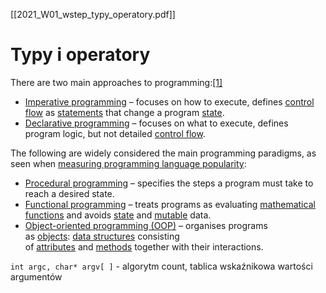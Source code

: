 [[2021_W01_wstep_typy_operatory.pdf]]

# Typy i operatory

There are two main approaches to programming:[[1]](https://en.wikipedia.org/wiki/Comparison_of_programming_paradigms#cite_note-1)

-   [Imperative programming](https://en.wikipedia.org/wiki/Imperative_programming "Imperative programming") – focuses on how to execute, defines [control flow](https://en.wikipedia.org/wiki/Control_flow "Control flow") as [statements](https://en.wikipedia.org/wiki/Statement_(programming) "Statement (programming)") that change a program [state](https://en.wikipedia.org/wiki/State_(computer_science) "State (computer science)").
-   [Declarative programming](https://en.wikipedia.org/wiki/Declarative_programming "Declarative programming") – focuses on what to execute, defines program logic, but not detailed [control flow](https://en.wikipedia.org/wiki/Control_flow "Control flow").

The following are widely considered the main programming paradigms, as seen when [measuring programming language popularity](https://en.wikipedia.org/wiki/Measuring_programming_language_popularity "Measuring programming language popularity"):

-   [Procedural programming](https://en.wikipedia.org/wiki/Procedural_programming "Procedural programming") – specifies the steps a program must take to reach a desired state.
-   [Functional programming](https://en.wikipedia.org/wiki/Functional_programming "Functional programming") – treats programs as evaluating [mathematical functions](https://en.wikipedia.org/wiki/Function_(mathematics) "Function (mathematics)") and avoids [state](https://en.wikipedia.org/wiki/Program_state "Program state") and [mutable](https://en.wikipedia.org/wiki/Immutable_object "Immutable object") data.
-   [Object-oriented programming (OOP)](https://en.wikipedia.org/wiki/Object-oriented_programming "Object-oriented programming") – organises programs as [objects](https://en.wikipedia.org/wiki/Object_(computer_science) "Object (computer science)"): [data structures](https://en.wikipedia.org/wiki/Data_structure "Data structure") consisting of [attributes](https://en.wikipedia.org/wiki/Attribute_(computing) "Attribute (computing)") and [methods](https://en.wikipedia.org/wiki/Method_(computer_science) "Method (computer science)") together with their interactions.


`int argc, char* argv[ ]` - algorytm count, tablica wskaźnikowa wartości argumentów

